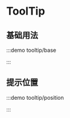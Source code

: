 <script>
if (!import.meta.env.SSR) {
    document.body.classList.add('vp-raw')
}
</script>

# ToolTip

## 基础用法

:::demo tooltip/base

:::

## 提示位置

:::demo tooltip/position

:::
